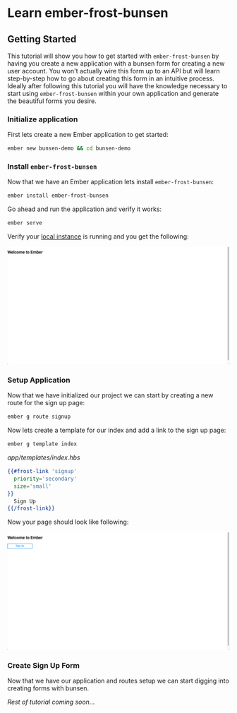 # Learn ember-frost-bunsen

## Getting Started

This tutorial will show you how to get started with `ember-frost-bunsen` by having you create a new application with a bunsen form for creating a new user account. You won't actually wire this form up to an API but will learn step-by-step how to go about creating this form in an intuitive process. Ideally after following this tutorial you will have the knowledge necessary to start using `ember-frost-bunsen` within your own application and generate the beautiful forms you desire.

### Initialize application

First lets create a new Ember application to get started:

```bash
ember new bunsen-demo && cd bunsen-demo
```

### Install `ember-frost-bunsen`

Now that we have an Ember application lets install `ember-frost-bunsen`:

```bash
ember install ember-frost-bunsen
```

Go ahead and run the application and verify it works:

```bash
ember serve
```

Verify your [local instance](http://localhost:4200) is running and you get the following:

![Initialized application](images/initialized-app.png)

### Setup Application

Now that we have initialized our project we can start by creating a new route for the sign up page:

```bash
ember g route signup
```

Now lets create a template for our index and add a link to the sign up page:

```bash
ember g template index
```

*app/templates/index.hbs*

```handlebars
{{#frost-link 'signup'
  priority='secondary'
  size='small'
}}
  Sign Up
{{/frost-link}}
```

Now your page should look like following:

![Index page](images/index-page.png)

### Create Sign Up Form

Now that we have our application and routes setup we can start digging into creating forms with bunsen.

*Rest of tutorial coming soon…*
